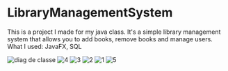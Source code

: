 # LibraryManagementSystem
This is a project I made for my java  class. It's a simple library management system that allows you to add books, remove books and manage users. 
What I used: JavaFX, SQL


![diag de classe](https://github.com/sarrasoussia/LibraryManagementSystem/assets/52163754/ff9f589e-3447-454a-87ac-1982d3a31fa3)
![4](https://github.com/sarrasoussia/LibraryManagementSystem/assets/52163754/09f25a39-21a0-46ce-bc69-b445d9a643c7)
![3](https://github.com/sarrasoussia/LibraryManagementSystem/assets/52163754/153aaa09-5c95-492e-89bc-91e00cec0a36)
![2](https://github.com/sarrasoussia/LibraryManagementSystem/assets/52163754/7ede6fa9-9999-4116-9a30-2cc7e1b93d4f)
![1](https://github.com/sarrasoussia/LibraryManagementSystem/assets/52163754/615982a2-8c5c-41a6-9c07-cdc1992665c6)
![5](https://github.com/sarrasoussia/LibraryManagementSystem/assets/52163754/b4e9b900-5f0a-47b2-849f-5839aa12d2c0)
